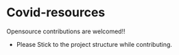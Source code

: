 # Covid-resources
Opensource contributions are welcomed!!

- Please Stick to the project structure while contributing.
